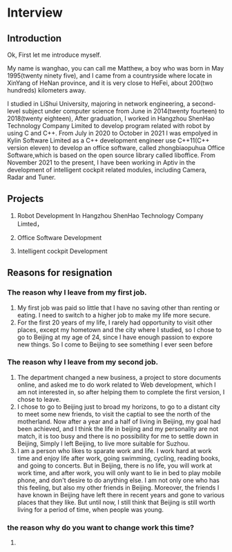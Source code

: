 # Interview

## Introduction

Ok, First let me introduce myself.

My name is wanghao, you can call me Matthew, a boy who was born in May 1995(twenty ninety five), and I came from a countryside where locate in XinYang of HeNan province, and it is very close to HeFei, about 200(two hundreds) kilometers away.

I studied in LiShui University, majoring in network engineering, a second-level subject under computer science from June in 2014(twenty fourteen) to 2018(twenty eighteen), After graduation, I worked in Hangzhou ShenHao Technology Company Limited to develop program related with robot by using C and C++. From July in 2020 to October in 2021 I was empolyed in Kylin Software Limited as a C++ development engineer use C++11(C++ version eleven) to develop an office software, called zhongbiaopuhua Office Software,which is based on the open source library called liboffice. From November 2021 to the present, I have been working in Aptiv in the development of intelligent cockpit related modules, including Camera, Radar and Tuner.

## Projects
1. Robot Development
In Hangzhou ShenHao Technology Company Limted，
2. Office Software Development

3. Intelligent cockpit Development

## Reasons for resignation

### The reason why I leave from my first job.
1. My first job was paid so little that I have no saving other than renting or eating. I need to switch to a higher job to make my life more secure.
2. For the first 20 years of my life, I rarely had opportunity to visit other places, except my hometown and the city where I studied, so I chose to go to Beijing at my age of 24, since I have enough passion to expore new things. So I come to Beijing to see something I ever seen before

### The reason why I leave from my second job.
1. The department changed a new business, a project to store documents online, and asked me to do work related to Web development, which I am not interested in, so after helping them to complete the first version, I chose to leave.
2. I chose to go to Beijing just to broad my horizons, to go to a distant city to meet some new friends, to visit the captial to see the north of the motherland. Now after a year and a half of living in Beijing, my goal had been achieved, and I think the life in beijing and my personality are not match, it is too busy and there is no possibility for me to settle down in Beijing, Simply I left Beijing, to live more suitable for Suzhou.
3. I am a person who likes to sparate work and life. I work hard at work time and enjoy life after work, going swimming, cycling, reading books, and going to concerts. But in Beijing, there is no life, you will work at work time, and after work, you will only want to lie in bed to play mobile phone, and don't desire to do anything else. I am not only one who has this feeling, but also my other friends in Beijing. Moreover, the friends I have known in Beijing have left there in recent years and gone to various places that they like. But until now, I still think that Beijing is still worth living for a period of time, when people was young.

### the reason why do you want to change work this time?
1. 

